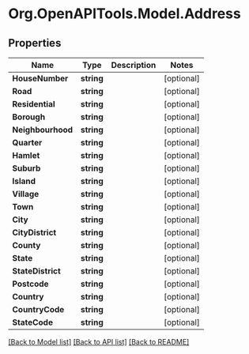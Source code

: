 
# Org.OpenAPITools.Model.Address

## Properties

Name | Type | Description | Notes
------------ | ------------- | ------------- | -------------
**HouseNumber** | **string** |  | [optional] 
**Road** | **string** |  | [optional] 
**Residential** | **string** |  | [optional] 
**Borough** | **string** |  | [optional] 
**Neighbourhood** | **string** |  | [optional] 
**Quarter** | **string** |  | [optional] 
**Hamlet** | **string** |  | [optional] 
**Suburb** | **string** |  | [optional] 
**Island** | **string** |  | [optional] 
**Village** | **string** |  | [optional] 
**Town** | **string** |  | [optional] 
**City** | **string** |  | [optional] 
**CityDistrict** | **string** |  | [optional] 
**County** | **string** |  | [optional] 
**State** | **string** |  | [optional] 
**StateDistrict** | **string** |  | [optional] 
**Postcode** | **string** |  | [optional] 
**Country** | **string** |  | [optional] 
**CountryCode** | **string** |  | [optional] 
**StateCode** | **string** |  | [optional] 

[[Back to Model list]](../README.md#documentation-for-models)
[[Back to API list]](../README.md#documentation-for-api-endpoints)
[[Back to README]](../README.md)


